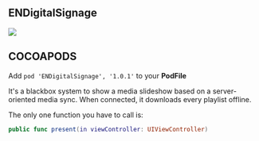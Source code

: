 ## ENDigitalSignage

![](https://badgen.net/badge/stable/1.0.1/blue)

## COCOAPODS

Add `pod 'ENDigitalSignage', '1.0.1'` to your **PodFile**

It's a blackbox system to show a media slideshow based on a server-oriented media sync. When connected, it downloads every playlist offline.

The only one function you have to call is:

```swift
public func present(in viewController: UIViewController)
```
